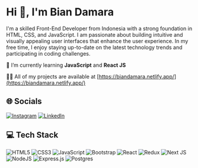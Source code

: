 # Hi 👋, I'm Bian Damara
I'm a skilled Front-End Developer from Indonesia with a strong foundation in HTML, CSS, and JavaScript. I am passionate about building intuitive and visually appealing user interfaces that enhance the user experience. In my free time, I enjoy staying up-to-date on the latest technology trends and participating in coding challenges. <br>
<!-- 🔭 I’m currently working on <br> -->
<!-- 👯 I’m looking to collaborate on <br> -->
<!-- 🤝 I’m looking for help with <br> -->
🌱 I’m currently learning **JavaScript** and **React JS** <br>
<!-- 💬 Ask me about <br> -->
<!-- ⚡ Fun fact <br> -->
👨‍💻 All of my projects are available at [https://biandamara.netlify.app/](https://biandamara.netlify.app/)

## 🌐 Socials
[![Instagram](https://img.shields.io/badge/Instagram-E4405F?style=for-the-badge&logo=instagram&logoColor=white)](https://instagram.com/biandamara) [![LinkedIn](https://img.shields.io/badge/LinkedIn-0077B5?style=for-the-badge&logo=linkedin&logoColor=white)](https://linkedin.com/in/biandamara) 

## 💻 Tech Stack
![HTML5](https://img.shields.io/badge/html5-%23E34F26.svg?style=for-the-badge&logo=html5&logoColor=white) ![CSS3](https://img.shields.io/badge/css3-%231572B6.svg?style=for-the-badge&logo=css3&logoColor=white) ![JavaScript](https://img.shields.io/badge/javascript-%23323330.svg?style=for-the-badge&logo=javascript&logoColor=%23F7DF1E) ![Bootstrap](https://img.shields.io/badge/bootstrap-%23563D7C.svg?style=for-the-badge&logo=bootstrap&logoColor=white) ![React](https://img.shields.io/badge/react-%2320232a.svg?style=for-the-badge&logo=react&logoColor=%2361DAFB) ![Redux](https://img.shields.io/badge/redux-%23593d88.svg?style=for-the-badge&logo=redux&logoColor=white) ![Next JS](https://img.shields.io/badge/Next-black?style=for-the-badge&logo=next.js&logoColor=white) ![NodeJS](https://img.shields.io/badge/node.js-6DA55F?style=for-the-badge&logo=node.js&logoColor=white) ![Express.js](https://img.shields.io/badge/express.js-%23404d59.svg?style=for-the-badge&logo=express&logoColor=%2361DAFB) ![Postgres](https://img.shields.io/badge/postgres-%23316192.svg?style=for-the-badge&logo=postgresql&logoColor=white)
